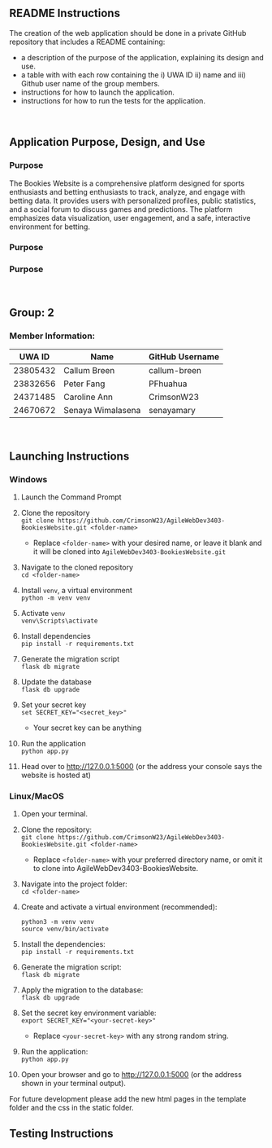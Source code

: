 ## README Instructions
The creation of the web application should be done in a private GitHub repository that includes a README containing:
- a description of the purpose of the application, explaining its design and use.
- a table with with each row containing the i) UWA ID ii) name and iii) Github user name of the group members.
- instructions for how to launch the application.
- instructions for how to run the tests for the application.
<br>

## Application Purpose, Design, and Use

### Purpose
The Bookies Website is a comprehensive platform designed for sports enthusiasts and betting enthusiasts to track, analyze, and engage with betting data. It provides users with personalized profiles, public statistics, and a social forum to discuss games and predictions. The platform emphasizes data visualization, user engagement, and a safe, interactive environment for betting.

### Purpose


### Purpose


 
<br>

## Group: 2
### Member Information:
| UWA ID  | Name             | GitHub Username |
|---------|------------------|-----------------|
|23805432 |Callum Breen      |callum-breen     |
|23832656 |Peter Fang        |PFhuahua         |
|24371485 |Caroline Ann      |CrimsonW23       |
|24670672 |Senaya Wimalasena |senayamary       |
<br>

## Launching Instructions

### Windows
1. Launch the Command Prompt<br>

2. Clone the repository<br>
   `git clone https://github.com/CrimsonW23/AgileWebDev3403-BookiesWebsite.git <folder-name>`<br>
   - Replace `<folder-name>` with your desired name, or leave it blank and it will be cloned into `AgileWebDev3403-BookiesWebsite.git`<br>
   
3. Navigate to the cloned repository<br>
   `cd <folder-name>`<br>
   
4. Install `venv`, a virtual environment<br>
   `python -m venv venv`<br>

5. Activate `venv`<br>
   `venv\Scripts\activate`<br>
  
6. Install dependencies<br>
   `pip install -r requirements.txt`<br>

7. Generate the migration script<br>
   `flask db migrate`<br>

8. Update the database<br>
   `flask db upgrade`<br>

9. Set your secret key<br>
   `set SECRET_KEY="<secret_key>"`<br>
   - Your secret key can be anything<br>
   
10. Run the application<br>
    `python app.py`<br>

11. Head over to http://127.0.0.1:5000 (or the address your console says the website is hosted at)<br>

### Linux/MacOS
1. Open your terminal.

2. Clone the repository: <br>
   `git clone https://github.com/CrimsonW23/AgileWebDev3403-BookiesWebsite.git <folder-name>` <br>
   - Replace `<folder-name>` with your preferred directory name, or omit it to clone into AgileWebDev3403-BookiesWebsite.

3. Navigate into the project folder:<br>
   `cd <folder-name>` <br>
   
4. Create and activate a virtual environment (recommended):<br>
   ```
   python3 -m venv venv
   source venv/bin/activate
   ```
   
5. Install the dependencies:<br>
   `pip install -r requirements.txt`<br>
   
6. Generate the migration script:<br>
   `flask db migrate`<br>
   
7. Apply the migration to the database:<br>
   `flask db upgrade` <br>
   
8. Set the secret key environment variable:<br>
   `export SECRET_KEY="<your-secret-key>"`<br>
   - Replace `<your-secret-key>` with any strong random string.<br>

9. Run the application:<br>
   `python app.py`<br>

10. Open your browser and go to http://127.0.0.1:5000 (or the address shown in your terminal output).<br>

For future development please add the new html pages in the template folder and the css in the static folder.
<br>

## Testing Instructions
<br>
